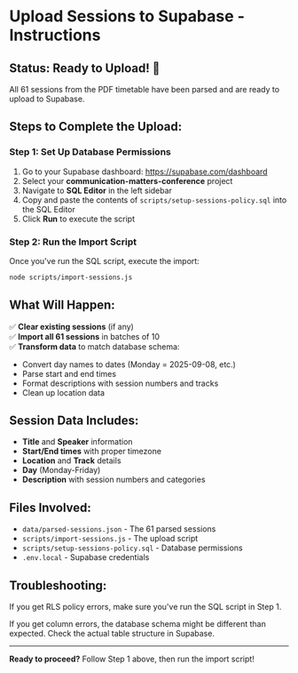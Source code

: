 # Upload Sessions to Supabase - Instructions

## Status: Ready to Upload! 🚀

All 61 sessions from the PDF timetable have been parsed and are ready to upload to Supabase.

## Steps to Complete the Upload:

### Step 1: Set Up Database Permissions
1. Go to your Supabase dashboard: https://supabase.com/dashboard
2. Select your **communication-matters-conference** project
3. Navigate to **SQL Editor** in the left sidebar
4. Copy and paste the contents of `scripts/setup-sessions-policy.sql` into the SQL Editor
5. Click **Run** to execute the script

### Step 2: Run the Import Script
Once you've run the SQL script, execute the import:

```bash
node scripts/import-sessions.js
```

## What Will Happen:

✅ **Clear existing sessions** (if any)  
✅ **Import all 61 sessions** in batches of 10  
✅ **Transform data** to match database schema:  
- Convert day names to dates (Monday = 2025-09-08, etc.)
- Parse start and end times
- Format descriptions with session numbers and tracks
- Clean up location data

## Session Data Includes:
- **Title** and **Speaker** information
- **Start/End times** with proper timezone
- **Location** and **Track** details
- **Day** (Monday-Friday)
- **Description** with session numbers and categories

## Files Involved:
- `data/parsed-sessions.json` - The 61 parsed sessions
- `scripts/import-sessions.js` - The upload script
- `scripts/setup-sessions-policy.sql` - Database permissions
- `.env.local` - Supabase credentials

## Troubleshooting:

If you get RLS policy errors, make sure you've run the SQL script in Step 1.

If you get column errors, the database schema might be different than expected. Check the actual table structure in Supabase.

---

**Ready to proceed?** Follow Step 1 above, then run the import script!